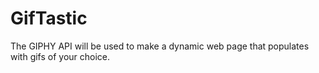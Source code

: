 # GifTastic

The GIPHY API will be used to make a dynamic web page that populates with gifs of your choice.